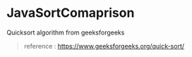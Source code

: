 # JavaSortComaprison

Quicksort algorithm from geeksforgeeks
> reference : https://www.geeksforgeeks.org/quick-sort/
